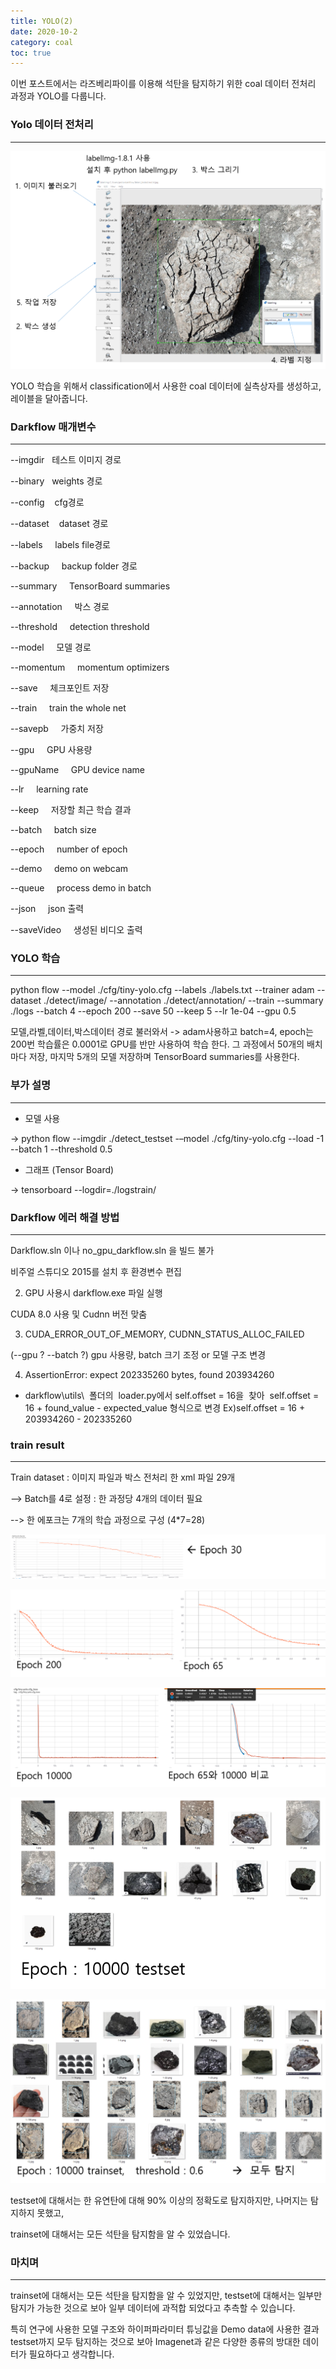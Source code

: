 ```yaml
---
title: YOLO(2)
date: 2020-10-2
category: coal
toc: true
---
```


이번 포스트에서는 라즈베리파이를 이용해 석탄을 탐지하기 위한 coal 데이터 전처리 과정과 YOLO를 다룹니다.





### Yolo 데이터 전처리
---

![YOLO](https://raw.githubusercontent.com/junha-lee/junha-lee.github.io/main/assets/images/yolo-data-preprocessing.png)

YOLO 학습을 위해서 classification에서 사용한 coal 데이터에 실측상자를 생성하고, 레이블을 달아줍니다.

### Darkflow 매개변수
---

--imgdir&nbsp;&nbsp;&nbsp;테스트 이미지 경로

--binary&nbsp;&nbsp;&nbsp;weights 경로

--config &nbsp;&nbsp;&nbsp;cfg경로

--dataset       &nbsp;&nbsp;&nbsp;dataset 경로

--labels      &nbsp;&nbsp;&nbsp;  labels file경로

--backup      &nbsp;&nbsp;&nbsp;  backup folder 경로

--summary &nbsp;&nbsp;&nbsp;      TensorBoard summaries 

--annotation &nbsp;&nbsp;&nbsp;	박스 경로

--threshold  &nbsp;&nbsp;&nbsp;   detection threshold

--model 	&nbsp;&nbsp;&nbsp;    모델 경로

--momentum     &nbsp;&nbsp;&nbsp; momentum optimizers

--save	  &nbsp;&nbsp;&nbsp;      체크포인트 저장

--train       &nbsp;&nbsp;&nbsp;  train the whole net

--savepb 	&nbsp;&nbsp;&nbsp;	가중치 저장

--gpu      &nbsp;&nbsp;&nbsp;     GPU 사용량

--gpuName   &nbsp;&nbsp;&nbsp;    GPU device name

--lr     &nbsp;&nbsp;&nbsp;       learning rate

--keep 	  &nbsp;&nbsp;&nbsp;      저장할 최근 학습 결과

--batch    &nbsp;&nbsp;&nbsp;     batch size

--epoch     &nbsp;&nbsp;&nbsp;    number of epoch

--demo     &nbsp;&nbsp;&nbsp;     demo on webcam

--queue    &nbsp;&nbsp;&nbsp;     process demo in batch

--json 	  &nbsp;&nbsp;&nbsp;      json 출력

--saveVideo   &nbsp;&nbsp;&nbsp;  생성된 비디오 출력

### YOLO 학습
---

python flow --model ./cfg/tiny-yolo.cfg --labels ./labels.txt --trainer adam --dataset ./detect/image/ --annotation ./detect/annotation/ --train --summary ./logs --batch 4 --epoch 200 --save 50 --keep 5 --lr 1e-04 --gpu 0.5

모델,라벨,데이터,박스데이터 경로 불러와서 -> adam사용하고 batch=4, epoch는 200번 학습률은 0.0001로 GPU를 반만 사용하여 학습 한다. 그 과정에서 50개의 배치마다 저장, 마지막 5개의 모델 저장하며 TensorBoard summaries를 사용한다.


### 부가 설명
---
* 모델 사용

-> python flow --imgdir ./detect_testset -–model ./cfg/tiny-yolo.cfg --load -1 --batch 1 --threshold 0.5

* 그래프 (Tensor Board)

-> tensorboard --logdir=./logstrain/ 


### Darkflow 에러 해결 방법

---
Darkflow.sln 이나 no_gpu_darkflow.sln 을 빌드 불가

비주얼 스튜디오 2015를 설치 후 환경변수 편집


2. GPU 사용시 darkflow.exe 파일 실행 

CUDA 8.0 사용 및 Cudnn 버전 맞춤


3. CUDA_ERROR_OUT_OF_MEMORY, CUDNN_STATUS_ALLOC_FAILED

(--gpu ? --batch ?) gpu 사용량, batch 크기 조정 or 모델 구조 변경


4. AssertionError: expect 202335260 bytes, found 203934260

 - darkflow\utils\  폴더의  loader.py에서
self.offset = 16을  찾아 
self.offset = 16 + found_value - expected_value 형식으로 변경
Ex)self.offset = 16 + 203934260 - 202335260 


### train result
---

Train dataset : 이미지 파일과 박스 전처리 한 xml 파일 29개

--> Batch를 4로 설정 : 한 과정당 4개의 데이터 필요

--> 한 에포크는 7개의 학습 과정으로 구성 (4*7=28)    

![YOLO](https://raw.githubusercontent.com/junha-lee/junha-lee.github.io/main/assets/images/yolo-result1.png)

![YOLO](https://raw.githubusercontent.com/junha-lee/junha-lee.github.io/main/assets/images/yolo-result2.png)

![YOLO](https://raw.githubusercontent.com/junha-lee/junha-lee.github.io/main/assets/images/yolo-result3.png)

![YOLO](https://raw.githubusercontent.com/junha-lee/junha-lee.github.io/main/assets/images/yolo-result-1.png)

![YOLO](https://raw.githubusercontent.com/junha-lee/junha-lee.github.io/main/assets/images/yolo-result-2.png)

testset에 대해서는 한 유연탄에 대해 90% 이상의 정확도로 탐지하지만, 나머지는 탐지하지 못했고,

trainset에 대해서는 모든 석탄을 탐지함을 알 수 있었습니다.

### 마치며
---
trainset에 대해서는 모든 석탄을 탐지함을 알 수 있었지만, testset에 대해서는 일부만 탐지가 가능한 것으로 보아 일부 데이터에 과적합 되었다고 추측할 수 있습니다.

특히 연구에 사용한 모델 구조와 하이퍼파라미터 튜닝값을 Demo data에 사용한 결과 testset까지 모두 탐지하는 것으로 보아 Imagenet과 같은 다양한 종류의 방대한 데이터가 필요하다고 생각합니다.



